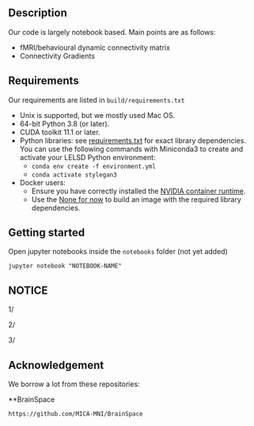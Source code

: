 ## Description
Our code is largely notebook based. 
Main points are as follows:
- fMRI/behavioural dynamic connectivity matrix
- Connectivity Gradients

## Requirements

Our requirements are listed in `build/requirements.txt`


* Unix is supported, but we mostly used Mac OS.
* 64-bit Python 3.8 (or later).
* CUDA toolkit 11.1 or later.
* Python libraries: see [requirements.txt](./build/requirements.txt) for exact library dependencies. You can use the following
  commands with Miniconda3 to create and activate your LELSD Python environment:
    - `conda env create -f environment.yml`
    - `conda activate stylegan3`
* Docker users:
    - Ensure you have correctly installed
      the [NVIDIA container runtime](https://docs.docker.com/config/containers/resource_constraints/#gpu).
    - Use the [None for now](./Dockerfile) to build an image with the required library dependencies.

## Getting started

Open jupyter notebooks inside the `notebooks` folder (not yet added)

```
jupyter notebook "NOTEBOOK-NAME"
```

## NOTICE
1/

2/

3/

## Acknowledgement

We borrow a lot from these repositories:

**BrainSpace

```
https://github.com/MICA-MNI/BrainSpace
```


